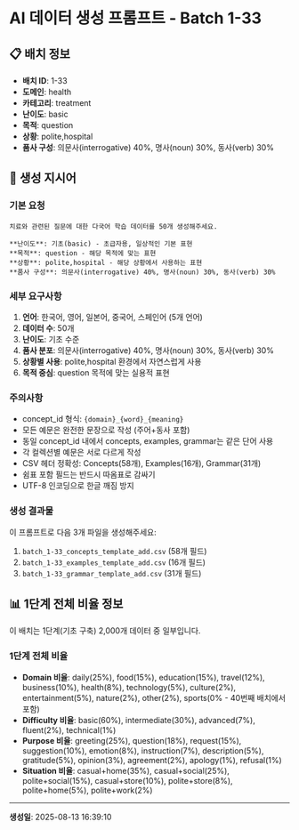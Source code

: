 # AI 데이터 생성 프롬프트 - Batch 1-33

## 📋 배치 정보

- **배치 ID**: 1-33
- **도메인**: health
- **카테고리**: treatment
- **난이도**: basic
- **목적**: question
- **상황**: polite,hospital
- **품사 구성**: 의문사(interrogative) 40%, 명사(noun) 30%, 동사(verb) 30%

## 🎯 생성 지시어

### 기본 요청
```
치료와 관련된 질문에 대한 다국어 학습 데이터를 50개 생성해주세요.

**난이도**: 기초(basic) - 초급자용, 일상적인 기본 표현
**목적**: question - 해당 목적에 맞는 표현
**상황**: polite,hospital - 해당 상황에서 사용하는 표현
**품사 구성**: 의문사(interrogative) 40%, 명사(noun) 30%, 동사(verb) 30%
```

### 세부 요구사항

1. **언어**: 한국어, 영어, 일본어, 중국어, 스페인어 (5개 언어)
2. **데이터 수**: 50개
3. **난이도**: 기초 수준
4. **품사 분포**: 의문사(interrogative) 40%, 명사(noun) 30%, 동사(verb) 30%
5. **상황별 사용**: polite,hospital 환경에서 자연스럽게 사용
6. **목적 중심**: question 목적에 맞는 실용적 표현

### 주의사항

- concept_id 형식: `{domain}_{word}_{meaning}`
- 모든 예문은 완전한 문장으로 작성 (주어+동사 포함)
- 동일 concept_id 내에서 concepts, examples, grammar는 같은 단어 사용
- 각 컬렉션별 예문은 서로 다르게 작성
- CSV 헤더 정확성: Concepts(58개), Examples(16개), Grammar(31개)
- 쉼표 포함 필드는 반드시 따옴표로 감싸기
- UTF-8 인코딩으로 한글 깨짐 방지

### 생성 결과물

이 프롬프트로 다음 3개 파일을 생성해주세요:
1. `batch_1-33_concepts_template_add.csv` (58개 필드)
2. `batch_1-33_examples_template_add.csv` (16개 필드)  
3. `batch_1-33_grammar_template_add.csv` (31개 필드)


## 📊 1단계 전체 비율 정보

이 배치는 1단계(기초 구축) 2,000개 데이터 중 일부입니다.

### 1단계 전체 비율
- **Domain 비율**: daily(25%), food(15%), education(15%), travel(12%), business(10%), health(8%), technology(5%), culture(2%), entertainment(5%), nature(2%), other(2%), sports(0% - 40번째 배치에서 포함)
- **Difficulty 비율**: basic(60%), intermediate(30%), advanced(7%), fluent(2%), technical(1%)
- **Purpose 비율**: greeting(25%), question(18%), request(15%), suggestion(10%), emotion(8%), instruction(7%), description(5%), gratitude(5%), opinion(3%), agreement(2%), apology(1%), refusal(1%)
- **Situation 비율**: casual+home(35%), casual+social(25%), polite+social(15%), casual+store(10%), polite+store(8%), polite+home(5%), polite+work(2%)

---

**생성일**: 2025-08-13 16:39:10
